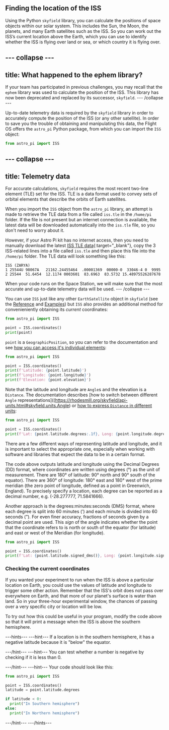 ## Finding the location of the ISS

Using the Python `skyfield` library, you can calculate the positions of space objects within our solar system. This includes the Sun, the Moon, the planets, and many Earth satellites such as the ISS. So you can work out the ISS’s current location above the Earth, which you can use to identify whether the ISS is flying over land or sea, or which country it is flying over.

--- collapse ---
---
title: What happened to the ephem library?
---

If your team has participated in previous challenges, you may recall that the `ephem` library was used to calculate the position of the ISS. This library has now been deprecated and replaced by its successor, `skyfield`.
--- /collapse ---

Up-to-date telemetry data is required by the `skyfield` library in order to accurately compute the position of the ISS (or any other satellite). In order to save you the trouble of obtaining and manipulating this data, the Flight OS offers the `astro_pi` Python package, from which you can import the `ISS` object:

```python
from astro_pi import ISS
```

--- collapse ---
---
title: Telemetry data
---
For accurate calculations, `skyfield` requires the most recent two-line element (TLE) set for the ISS. TLE is a data format used to convey sets of orbital elements that describe the orbits of Earth satellites. 

When you import the `ISS` object from the `astro_pi` library, an attempt is made to retrieve the TLE data from a file called `iss.tle` in the `/home/pi` folder. If the file is not present but an internet connection is available, the latest data will be downloaded automatically into the `iss.tle` file, so you don't need to worry about it.

However, if your Astro Pi kit has no internet access, then you need to manually download the latest [ISS TLE data](http://www.celestrak.com/NORAD/elements/stations.txt){:target="_blank"}, copy the 3 ISS-related lines into a file called `iss.tle` and then place this file into the `/home/pi` folder. The TLE data will look something like this:

```
ISS (ZARYA)             
1 25544U 98067A   21162.24455464  .00001369  00000-0  33046-4 0  9995
2 25544  51.6454  12.1174 0003601  83.6963  83.5732 15.48975526287678
```

When your code runs on the Space Station, we will make sure that the most accurate and up-to-date telemetry data will be used.
--- /collapse ---

You can use `ISS` just like any other `EarthSatellite` object in `skyfield` (see the [Reference](https://rhodesmill.org/skyfield/api-satellites.html#skyfield.sgp4lib.EarthSatellite) and [Examples](https://rhodesmill.org/skyfield/earth-satellites.html)) but `ISS` also provides an additional method for convenieniently obtaining its _current_ coordinates:

```python
from astro_pi import ISS

point = ISS.coordinates()
print(point)
```

`point` is a `GeographicPosition`, so you can refer to the documentation and see [how you can access it's individual elements]((https://rhodesmill.org/skyfield/api-topos.html#skyfield.toposlib.GeographicPosition)):

```python
from astro_pi import ISS

point = ISS.coordinates()
print(f'Latitude: {point.latitude}')
print(f'Longitude: {point.longitude}')
print(f'Elevation: {point.elevation}')
```

Note that the latitude and longitude are `Angle`s and the elevation is a `Distance`. The documentation describes [how to switch between different `Angle` representations]((https://rhodesmill.org/skyfield/api-units.html#skyfield.units.Angle) or [how to express `Distance` in different units](https://rhodesmill.org/skyfield/api-units.html#skyfield.units.Distance): 

```python
from astro_pi import ISS

point = ISS.coordinates()
print(f'Lat: {point.latitude.degrees:.1f}, Long: {point.longitude.degrees:.1f}')
```

There are a few different ways of representing latitude and longitude, and it is important to select the appropriate one, especially when working with software and libraries that expect the data to be in a certain format.

The code above outputs latitude and longitude using the Decimal Degrees (DD) format, where coordinates are written using degrees (°) as the unit of measurement. There are 180° of latitude: 90° north and 90° south of the equator). There are 360° of longitude: 180° east and 180° west of the prime meridian (the zero point of longitude, defined as a point in Greenwich, England). To precisely specify a location, each degree can be reported as a decimal number, e.g. (-28.277777, 71.5841666). 

Another approach is the degrees:minutes:seconds (DMS) format, where each degree is split into 60 minutes (’) and each minute is divided into 60 seconds (”). For even finer accuracy, fractions of seconds given by a decimal point are used. This _sign_ of the angle indicates whether the point that the coordinate refers to is north or south of the equator (for latitude) and east or west of the Meridian (for longitude).

```python
from astro_pi import ISS

point = ISS.coordinates()
print(f'Lat: {point.latitude.signed_dms()}, Long: {point.longitude.signed_dms()}')
```

### Checking the current coordinates

If you wanted your experiment to run when the ISS is above a particular location on Earth, you could use the values of latitude and longitude to trigger some other action. Remember that the ISS's orbit does not pass over everywhere on Earth, and that more of our planet's surface is water than land. So in your three-hour experimental window, the chances of passing over a very specific city or location will be low.

To try out how this could be useful in your program, modify the code above so that it will print a message when the ISS is above the southern hemisphere.

---hints---
---hint---
If a location is in the southern hemisphere, it has a negative latitude because it is "below" the equator.

---/hint---
---hint---
You can test whether a number is negative by checking if it is less than 0.

---/hint---
---hint---
Your code should look like this:

```python
from astro_pi import ISS

point = ISS.coordinates()
latitude = point.latitude.degrees

if latitude < 0:
  print("In Southern hemisphere")
else:
  print("In Northern hemisphere")
```
---/hint---
---/hints---
